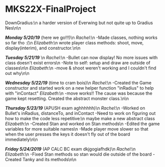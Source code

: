 # MKS22X-FinalProject
DownGradius:\n a harder version of Everwing but not quite up to Gradius Nes\n\n

***Monday 5/20/19*** (here we go!!!)\n
*Rachel*:\n
-Made classes, nothing works so far tho :(\n
*Elizabeth*:\n wrote player class methods: shoot, move, display(interim), and constructor.\n\n

***Tuesday 5/21/19*** \n
*Rachel*:\n
-Bullet can now display! No more issues with class doesn't exist errors\n
-Note to self: setup and draw are outside of classes\n\n
*Elizabeth*:\n
-move & shoot weren't working and I couldn't find out why\n\n

***Wednesday 5/22/19*** (time to cram bois)\n
*Rachel*:\n
-Created the Game constructor and started work on a new helper function "inRadius" to help with "inContact"
*Elizabeth*:\n
-move works!! The cause was because the game kept resetting. Created the abstract monster class.\n\n

***Thursday 5/23/19*** (APUSH exam aghhhhhh)\n
*Rachel*:\n
-Worked on Bullet's inRadius, distanceTo, and inContact
-Need to work on figuring out how to make the code less repetitive:\n maybe make a new abstract class
*Elizabeth*:\n
-Created Stan and worked on Stan methods\n
-Edited the game variables for more suitable names\n
-Made player move slower so that when the user presses the keys it doesn't fly out of the board immediately\n\n

***Friday 5/24/2019*** (AP CALC BC exam dkjgogiafhdk)\n
*Rachel*:\n
*Elizabeth*:\n
-Fixed Stan methods so stan would die outside of the board
-Created Tanky and its methods\n\n
